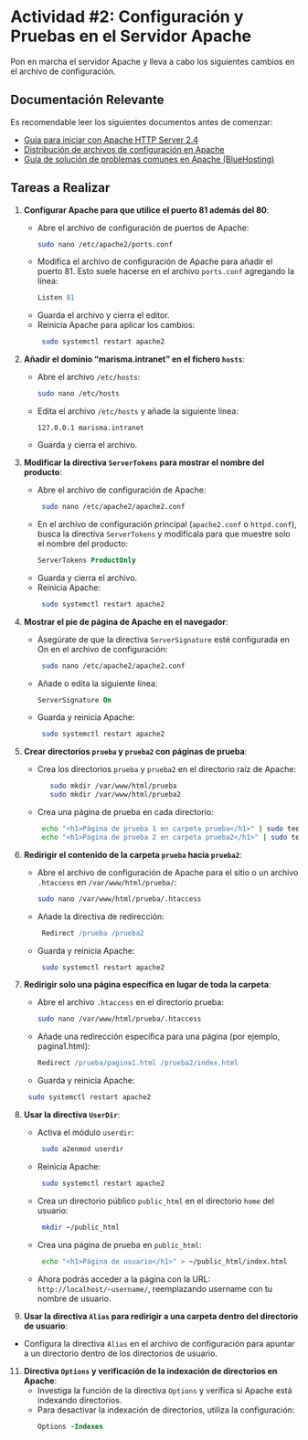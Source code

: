 # Actividad #2: Configuración y Pruebas en el Servidor Apache

Pon en marcha el servidor Apache y lleva a cabo los siguientes cambios en el archivo de configuración.

## Documentación Relevante

Es recomendable leer los siguientes documentos antes de comenzar:

- [Guía para iniciar con Apache HTTP Server 2.4](https://httpd.apache.org/docs/2.4/getting-started.html)
- [Distribución de archivos de configuración en Apache](http://wiki.apache.org/httpd/DistrosDefaultLayout#Win32_.28Apache_httpd_2.2.29)
- [Guía de solución de problemas comunes en Apache (BlueHosting)](https://docs.bluehosting.cl/troubleshooting/servidores/guia-de-solucion-de-problemas-comunes-de-apache.html)

## Tareas a Realizar

1. **Configurar Apache para que utilice el puerto 81 además del 80**:
   - Abre el archivo de configuración de puertos de Apache:
     ```bash
     sudo nano /etc/apache2/ports.conf
     ```
   - Modifica el archivo de configuración de Apache para añadir el puerto 81. Esto suele hacerse en el archivo `ports.conf` agregando la línea:
     ```apache
     Listen 81
     ```
   - Guarda el archivo y cierra el editor.
   - Reinicia Apache para aplicar los cambios:
     ```bash
      sudo systemctl restart apache2
     ```
     
2. **Añadir el dominio “marisma.intranet” en el fichero `hosts`**:
   - Abre el archivo `/etc/hosts`:
     ```bash
     sudo nano /etc/hosts
     ```
   - Edita el archivo `/etc/hosts` y añade la siguiente línea:
     ```
     127.0.0.1 marisma.intranet
     ```
   - Guarda y cierra el archivo.

3. **Modificar la directiva `ServerTokens` para mostrar el nombre del producto**:
   - Abre el archivo de configuración de Apache:
     ```bash
      sudo nano /etc/apache2/apache2.conf
     ```
   - En el archivo de configuración principal (`apache2.conf` o `httpd.conf`), busca la directiva `ServerTokens` y modifícala para que muestre solo el nombre del producto:
     ```apache
     ServerTokens ProductOnly
     ```
   - Guarda y cierra el archivo.
   - Reinicia Apache:
     ```bash
      sudo systemctl restart apache2
     ```

4. **Mostrar el pie de página de Apache en el navegador**:
   - Asegúrate de que la directiva `ServerSignature` esté configurada en On en el archivo de configuración:
     ```bash
      sudo nano /etc/apache2/apache2.conf
     ```
   - Añade o edita la siguiente línea:
      ```apache
      ServerSignature On
     ```
   - Guarda y reinicia Apache:
     ```bash
      sudo systemctl restart apache2
     ```

5. **Crear directorios `prueba` y `prueba2` con páginas de prueba**:
   - Crea los directorios `prueba` y `prueba2` en el directorio raíz de Apache:
     ```bash
        sudo mkdir /var/www/html/prueba
        sudo mkdir /var/www/html/prueba2
     ```
   - Crea una página de prueba en cada directorio:
      ```bash
       echo "<h1>Página de prueba 1 en carpeta prueba</h1>" | sudo tee /var/www/html/prueba/index.html
       echo "<h1>Página de prueba 2 en carpeta prueba2</h1>" | sudo tee /var/www/html/prueba2/index.html
     ```

6. **Redirigir el contenido de la carpeta `prueba` hacia `prueba2`**:
   - Abre el archivo de configuración de Apache para el sitio o un archivo `.htaccess` en `/var/www/html/prueba/`:
     ```bash
     sudo nano /var/www/html/prueba/.htaccess
     ```
   - Añade la directiva de redirección:
     ```apache
      Redirect /prueba /prueba2
     ```
   - Guarda y reinicia Apache:
     ```bash
      sudo systemctl restart apache2
     ```
     
7. **Redirigir solo una página específica en lugar de toda la carpeta**:
   - Abre el archivo `.htaccess` en el directorio prueba:
     ```bash
     sudo nano /var/www/html/prueba/.htaccess
     ```
   - Añade una redirección específica para una página (por ejemplo, pagina1.html):
     ```apache
     Redirect /prueba/pagina1.html /prueba2/index.html
     ```
    - Guarda y reinicia Apache:
     ```bash
      sudo systemctl restart apache2
     ```
     
8. **Usar la directiva `UserDir`**:
   - Activa el módulo `userdir`:
     ```bash
      sudo a2enmod userdir
     ```
   - Reinicia Apache:
     ```bash
      sudo systemctl restart apache2
     ```
   - Crea un directorio público `public_html` en el directorio `home` del usuario:
     ```bash
      mkdir ~/public_html
     ```
   - Crea una página de prueba en `public_html`:
     ```bash
      echo "<h1>Página de usuario</h1>" > ~/public_html/index.html
     ```
   - Ahora podrás acceder a la página con la URL: `http://localhost/~username/`, reemplazando username con tu nombre de usuario.
10. **Usar la directiva `Alias` para redirigir a una carpeta dentro del directorio de usuario**:
   - Configura la directiva `Alias` en el archivo de configuración para apuntar a un directorio dentro de los directorios de usuario.

11. **Directiva `Options` y verificación de la indexación de directorios en Apache**:
    - Investiga la función de la directiva `Options` y verifica si Apache está indexando directorios.
    - Para desactivar la indexación de directorios, utiliza la configuración:
      ```apache
      Options -Indexes
      ```
